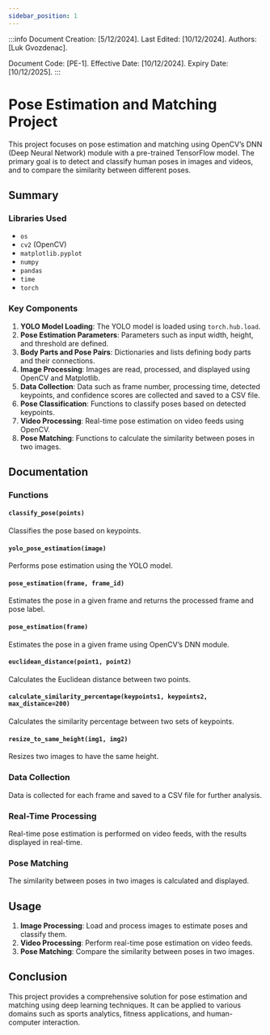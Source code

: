 ```yaml
---
sidebar_position: 1
---
```


:::info
Document Creation: [5/12/2024]. Last Edited: [10/12/2024]. Authors: [Luk Gvozdenac].


Document Code: [PE-1]. Effective Date: [10/12/2024]. Expiry Date: [10/12/2025].
:::

# Pose Estimation and Matching Project

This project focuses on pose estimation and matching using OpenCV’s DNN (Deep Neural Network) module with a pre-trained TensorFlow model. The primary goal is to detect and classify human poses in images and videos, and to compare the similarity between different poses.

## Summary

### Libraries Used
- `os`
- `cv2` (OpenCV)
- `matplotlib.pyplot`
- `numpy`
- `pandas`
- `time`
- `torch`

### Key Components
1. **YOLO Model Loading**: The YOLO model is loaded using `torch.hub.load`.
2. **Pose Estimation Parameters**: Parameters such as input width, height, and threshold are defined.
3. **Body Parts and Pose Pairs**: Dictionaries and lists defining body parts and their connections.
4. **Image Processing**: Images are read, processed, and displayed using OpenCV and Matplotlib.
5. **Data Collection**: Data such as frame number, processing time, detected keypoints, and confidence scores are collected and saved to a CSV file.
6. **Pose Classification**: Functions to classify poses based on detected keypoints.
7. **Video Processing**: Real-time pose estimation on video feeds using OpenCV.
8. **Pose Matching**: Functions to calculate the similarity between poses in two images.

## Documentation

### Functions

#### `classify_pose(points)`
Classifies the pose based on keypoints.

#### `yolo_pose_estimation(image)`
Performs pose estimation using the YOLO model.

#### `pose_estimation(frame, frame_id)`
Estimates the pose in a given frame and returns the processed frame and pose label.

#### `pose_estimation(frame)`
Estimates the pose in a given frame using OpenCV’s DNN module.

#### `euclidean_distance(point1, point2)`
Calculates the Euclidean distance between two points.

#### `calculate_similarity_percentage(keypoints1, keypoints2, max_distance=200)`
Calculates the similarity percentage between two sets of keypoints.

#### `resize_to_same_height(img1, img2)`
Resizes two images to have the same height.

### Data Collection
Data is collected for each frame and saved to a CSV file for further analysis.

### Real-Time Processing
Real-time pose estimation is performed on video feeds, with the results displayed in real-time.

### Pose Matching
The similarity between poses in two images is calculated and displayed.

## Usage

1. **Image Processing**: Load and process images to estimate poses and classify them.
2. **Video Processing**: Perform real-time pose estimation on video feeds.
3. **Pose Matching**: Compare the similarity between poses in two images.

## Conclusion
This project provides a comprehensive solution for pose estimation and matching using deep learning techniques. It can be applied to various domains such as sports analytics, fitness applications, and human-computer interaction.

